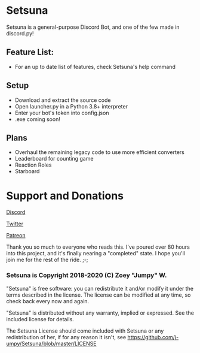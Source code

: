 # Setsuna

Setsuna is a general-purpose Discord Bot, and one of the few made in discord.py!
## Feature List:
- For an up to date list of features, check Setsuna's help command
## Setup
- Download and extract the source code
- Open launcher.py in a Python 3.8+ interpreter
- Enter your bot's token into config.json
- .exe coming soon!
## Plans
- Overhaul the remaining legacy code to use more efficient converters
- Leaderboard for counting game
- Reaction Roles
- Starboard
# Support and Donations
[Discord](https://discord.gg/calamari)

[Twitter](https://twitter.com/J_umpy)

[Patreon](https://www.patreon.com/jumpyvonvagabond)

Thank you so much to everyone who reads this. I've poured over 80 hours into this project, and it's finally nearing a "completed" state. I hope you'll join me for the rest of the ride. ;-;

### Setsuna is Copyright 2018-2020 (C) Zoey "Jumpy" W.
"Setsuna" is free software: you can redistribute it and/or modify it under the terms described in the license. The license can be modified at any time, so check back every now and again.

"Setsuna" is distributed without any warranty, implied or expressed. See the
included license for details.

The Setsuna License should come included with Setsuna or any redistribution of her, if for any reason it isn't, see https://github.com/j-umpy/Setsuna/blob/master/LICENSE
